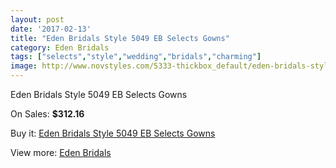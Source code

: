 ```yaml
---
layout: post
date: '2017-02-13'
title: "Eden Bridals Style 5049 EB Selects Gowns"
category: Eden Bridals
tags: ["selects","style","wedding","bridals","charming"]
image: http://www.novstyles.com/5333-thickbox_default/eden-bridals-style-5049-eb-selects-gowns.jpg
---
```

Eden Bridals Style 5049 EB Selects Gowns

On Sales: **$312.16**
<a href="https://www.novstyles.com/en/eden-bridals/3305-eden-bridals-style-5049-eb-selects-gowns.html"><amp-img layout="responsive" width="600" height="600" src="//www.novstyles.com/5333-thickbox_default/eden-bridals-style-5049-eb-selects-gowns.jpg" alt="Eden Bridals Style 5049 EB Selects Gowns 0" /></a>
<a href="https://www.novstyles.com/en/eden-bridals/3305-eden-bridals-style-5049-eb-selects-gowns.html"><amp-img layout="responsive" width="600" height="600" src="//www.novstyles.com/5334-thickbox_default/eden-bridals-style-5049-eb-selects-gowns.jpg" alt="Eden Bridals Style 5049 EB Selects Gowns 1" /></a>

Buy it: [Eden Bridals Style 5049 EB Selects Gowns](https://www.novstyles.com/en/eden-bridals/3305-eden-bridals-style-5049-eb-selects-gowns.html "Eden Bridals Style 5049 EB Selects Gowns")

View more: [Eden Bridals](https://www.novstyles.com/en/19-eden-bridals "Eden Bridals")